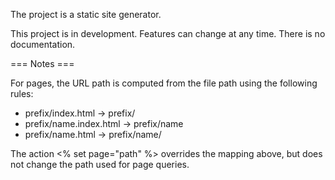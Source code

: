 The project is a static site generator. 

This project is in development. Features can change at any time. There is no documentation.

=== Notes ===

For pages, the URL path is computed from the file path using the following rules:

- prefix/index.html -> prefix/
- prefix/name.index.html  -> prefix/name
- prefix/name.html -> prefix/name/

The action <% set page="path" %> overrides the mapping above, but does not
change the path used for page queries.
